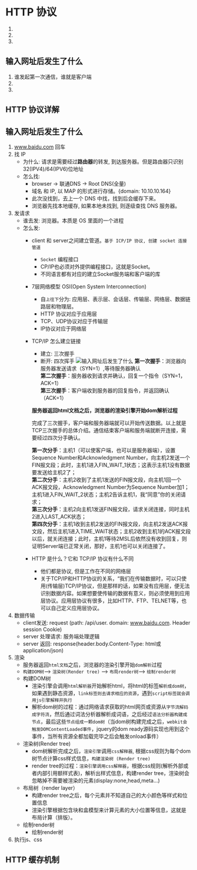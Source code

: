 # HTTP 协议


1. 
2. 
3. 



## 输入网址后发生了什么
1. 谁发起第一次通信，谁就是客户端
2. 
3. 



## HTTP 协议详解


## 输入网址后发生了什么
1. www.baidu.com 回车
2. 找 IP
    * 为什么: 请求是需要经过**路由器**的转发, 到达服务器。但是路由器只识别32(IPV4)/64(IPV6)位地址
    * 怎么找: 
        * browser -> 联通DNS -> Root DNS(全量) 
        * 域名 和 IP, 以 MAP 的形式进行存储。{domain: 10.10.10.164} 
        * 此次没找到，去上一个 DNS 中找，找到后会缓存下来。
        * 浏览器先找本地缓存, 如果本地未找到, 则逐级查找 DNS 服务器。
3. 发请求
    * 谁去发: 浏览器。本质是 OS 里面的一个进程
    * 怎么发: 
        * client 和 server之间建立管道。`基于 ICP/IP 协议, 创建 socket 连接管道`
            * `Socket` 编程接口
            * CP/IP也必须对外提供编程接口，这就是Socket。
            * 不同语言都有对应的建立Socket服务端和客户端的库
            
        * 7层网络模型 OSI(Open System Interconnection)
            * 自`上往下`分为: 应用层、表示层、会话层、传输层、网络层、数据链路层和物理层。
            * HTTP 协议对应于应用层
            * TCP、UDP协议对应于传输层
            * IP协议对应于网络层
        * TCP/IP 怎么建立链接
            * 建立: 三次握手
            * 断开: 四次挥手
            ![输入网址后发生了什么](三次握手.jpeg)
            **第一次握手**：浏览器向服务器发送请求（SYN=1）,等待服务器确认 <br/>
            **第二次握手**：服务器收到请求并确认，回复一个指令（SYN=1，ACK=1）<br/>
            **第三次握手**：客户端收到服务器的回复指令，并返回确认（ACK=1）<br/>

            **服务器返回html文档之后，浏览器的渲染引擎开始dom解析过程**


            完成了三次握手，客户端和服务器端就可以开始传送数据。以上就是TCP三次握手的总体介绍。通信结束客户端和服务端就断开连接，需要经过四次分手确认。<br/>

            **第一次分手**：主机1（可以使客户端，也可以是服务器端），设置Sequence Number和Acknowledgment Number，向主机2发送一个FIN报文段；此时，主机1进入FIN_WAIT_1状态；这表示主机1没有数据要发送给主机2了；<br/>
            **第二次分手**：主机2收到了主机1发送的FIN报文段，向主机1回一个ACK报文段，Acknowledgment Number为Sequence Number加1；主机1进入FIN_WAIT_2状态；主机2告诉主机1，我“同意”你的关闭请求；<br/>
            **第三次分手**：主机2向主机1发送FIN报文段，请求关闭连接，同时主机2进入LAST_ACK状态；<br/>
            **第四次分手**：主机1收到主机2发送的FIN报文段，向主机2发送ACK报文段，然后主机1进入TIME_WAIT状态；主机2收到主机1的ACK报文段以后，就关闭连接；此时，主机1等待2MSL后依然没有收到回复，则证明Server端已正常关闭，那好，主机1也可以关闭连接了。<br/>
        * HTTP 是什么？它和 TCP/IP 协议有什么不同
            * 他们都是协议, 但是工作在不同的网络层
            * 关于TCP/IP和HTTP协议的关系，“我们在传输数据时，可以只使用(传输层)TCP/IP协议，但是那样的话，如果没有应用层，便无法识别数据内容。如果想要使传输的数据有意义，则必须使用到应用层协议。应用层协议有很多，比如HTTP、FTP、TELNET等，也可以自己定义应用层协议。
4. 数据传输
    * client发送: request (path: /api/user. domain: www.baidu.com. Header session Cookie)
    * server 处理请求: 服务端处理逻辑
    * server 返回: response(header.body.Content-Type: html或application/json) 
5. 渲染
    * 服务器返回`html文档`之后，浏览器的渲染引擎开始`dom解析`过程
    * `构建DOM树`--> `渲染树(Render tree)` --> `布局render树`--> `绘制render树`
    * 构建DOM树
        * 渲染引擎会调用`html解析器`开始解析html，将html的标签`解析成dom树`，如果遇到静态资源，`link标签则去请求相应的资源`，遇到`script标签就会调用js引擎解释并执行`
        * 解析dom树的过程：通过网络请求获取的html网页或资源从`字节流解码成字符流`，然后通过词法分析器解析成词语，之后经过`语法分析器构建成节点`，最后这些`节点组成一颗dom树`（当dom树构建完成之后，`webkit会触发DOMContentLoaded事件`，jquery的dom ready源码实现也用到这个事件，当所有资源全都加载完毕之后会触发onload事件）
    * 渲染树(Render tree)
        * dom树解析完成之后，`渲染引擎`调用`css解释器`, 根据css规则为每个dom树节点计算css样式信息，`构建渲染树 (Render tree)`
        * render tree的过程：`渲染引擎调用css解释器`，根据css规则(解析外部或者内部引用额样式表)，解析出样式信息，构建render tree，渲染树会忽略掉不需要被渲染的元素(display:none,head,meta...)
    * 布局树（render layer）
        * 构建render tree之后，每个元素并不知道自己的大小颜色等样式和位置信息
        * 渲染引擎根据包含块和盒模型来计算元素的大小位置等信息，这就是布局计算（排版）。
    * 绘制render树
        * 绘制render树
6. 执行js、css



## HTTP 缓存机制

